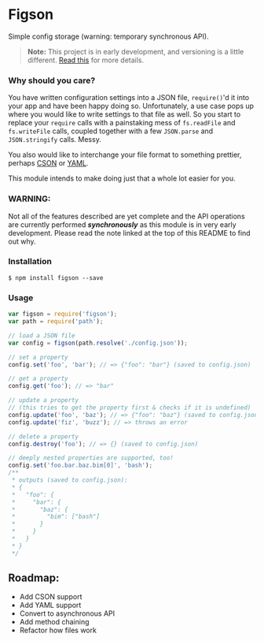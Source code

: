 Figson
======

Simple config storage (warning: temporary synchronous API).

> **Note:** This project is in early development, and versioning is a little
  different. [Read this](http://markup.im/#q4_cRZ1Q) for more details.

### Why should you care?

You have written configuration settings into a JSON file, `require()`'d it
into your app and have been happy doing so. Unfortunately, a use case pops
up where you would like to write settings to that file as well. So you
start to replace your `require` calls with a painstaking mess of
`fs.readFile` and `fs.writeFile` calls, coupled together with a few `JSON.parse`
and `JSON.stringify` calls. Messy.

You also would like to interchange your file format to something prettier,
perhaps [CSON](https://github.com/bevry/cson) or [YAML](http://www.yaml.org/).

This module intends to make doing just that a whole lot easier for you.

### WARNING:

Not all of the features described are yet complete and the API operations are
currently performed ***synchronously*** as this module is in very early
development. Please read the note linked at the top of this README to find
out why.

### Installation

```
$ npm install figson --save
```

### Usage

```javascript
var figson = require('figson');
var path = require('path');

// load a JSON file
var config = figson(path.resolve('./config.json'));

// set a property
config.set('foo', 'bar'); // => {"foo": "bar"} (saved to config.json)

// get a property
config.get('foo'); // => "bar"

// update a property
// (this tries to get the property first & checks if it is undefined)
config.update('foo', 'baz'); // => {"foo": "baz"} (saved to config.json)
config.update('fiz', 'buzz'); // => throws an error

// delete a property
config.destroy('foo'); // => {} (saved to config.json)

// deeply nested properties are supported, too!
config.set('foo.bar.baz.bim[0]', 'bash');
/**
 * outputs (saved to config.json):
 * {
 *   "foo": {
 *     "bar": {
 *       "baz": {
 *         "bim": ["bash"]
 *       }
 *     }
 *   }
 * }
 */
```

Roadmap:
--------

- Add CSON support
- Add YAML support
- Convert to asynchronous API
- Add method chaining
- Refactor how files work
